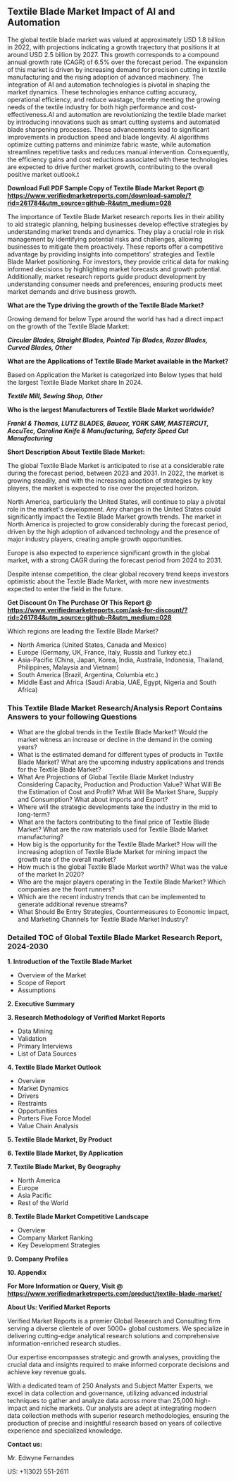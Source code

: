 <h2>Textile Blade Market Impact of AI and Automation</h2>The global textile blade market was valued at approximately USD 1.8 billion in 2022, with projections indicating a growth trajectory that positions it at around USD 2.5 billion by 2027. This growth corresponds to a compound annual growth rate (CAGR) of 6.5% over the forecast period. The expansion of this market is driven by increasing demand for precision cutting in textile manufacturing and the rising adoption of advanced machinery. The integration of AI and automation technologies is pivotal in shaping the market dynamics. These technologies enhance cutting accuracy, operational efficiency, and reduce wastage, thereby meeting the growing needs of the textile industry for both high performance and cost-effectiveness.AI and automation are revolutionizing the textile blade market by introducing innovations such as smart cutting systems and automated blade sharpening processes. These advancements lead to significant improvements in production speed and blade longevity. AI algorithms optimize cutting patterns and minimize fabric waste, while automation streamlines repetitive tasks and reduces manual intervention. Consequently, the efficiency gains and cost reductions associated with these technologies are expected to drive further market growth, contributing to the overall positive market outlook.t</p><p id="" class=""><strong>Download Full PDF Sample Copy of Textile Blade Market Report @ <a href="https://www.verifiedmarketreports.com/download-sample/?rid=261784&utm_source=github-R&utm_medium=028" target="_blank">https://www.verifiedmarketreports.com/download-sample/?rid=261784&utm_source=github-R&utm_medium=028</a></strong></p><p>The importance of&nbsp;Textile Blade Market research reports lies in their ability to aid strategic planning, helping businesses develop effective strategies by understanding market trends and dynamics. They play a crucial role in risk management by identifying potential risks and challenges, allowing businesses to mitigate them proactively. These reports offer a competitive advantage by providing insights into competitors' strategies and Textile Blade Market positioning. For investors, they provide critical data for making informed decisions by highlighting market forecasts and growth potential. Additionally, market research reports guide product development by understanding consumer needs and preferences, ensuring products meet market demands and drive business growth.</p><p><strong>What are the&nbsp;Type driving the growth of the Textile Blade Market?</strong></p><p id="" class="">Growing demand for below Type around the world has had a direct impact on the growth of the Textile Blade Market:</p><em><strong>Circular Blades, Straight Blades, Pointed Tip Blades, Razor Blades, Curved Blades, Other</strong></em></p><strong>What are the&nbsp;Applications&nbsp;of Textile Blade Market available in the Market?</strong></p><p id="" class="">Based on Application the Market is categorized into Below types that held the largest Textile Blade Market share In 2024.</p><em><strong>Textile Mill, Sewing Shop, Other</strong></em></p><strong>Who is the largest Manufacturers of Textile Blade Market worldwide?</strong></p><p><em><strong>Frankl & Thomas, LUTZ BLADES, Baucor, YORK SAW, MASTERCUT, AccuTec, Carolina Knife & Manufacturing, Safety Speed Cut Manufacturing</strong></em></p><p id="" class=""><strong>Short Description About Textile Blade Market:</strong></p><p>The global Textile Blade Market is anticipated to rise at a considerable rate during the forecast period, between 2023 and 2031. In 2022, the market is growing steadily, and with the increasing adoption of strategies by key players, the market is expected to rise over the projected horizon.</p><p>North America, particularly the United States, will continue to play a pivotal role in the market's development. Any changes in the United States could significantly impact the Textile Blade Market growth trends. The market in North America is projected to grow considerably during the forecast period, driven by the high adoption of advanced technology and the presence of major industry players, creating ample growth opportunities.</p><p>Europe is also expected to experience significant growth in the global market, with a strong CAGR during the forecast period from 2024 to 2031.</p><p>Despite intense competition, the clear global recovery trend keeps investors optimistic about the Textile Blade Market, with more new investments expected to enter the field in the future.</p><p id="" class=""><strong>Get Discount On The Purchase Of This Report @ <a href="https://www.verifiedmarketreports.com/ask-for-discount/?rid=261784&utm_source=github-R&utm_medium=028" target="_blank">https://www.verifiedmarketreports.com/ask-for-discount/?rid=261784&utm_source=github-R&utm_medium=028</a></strong></p>Which regions are leading the Textile Blade Market?</p><ul><li>North America (United States, Canada and Mexico)</li><li>Europe (Germany, UK, France, Italy, Russia and Turkey etc.)</li><li>Asia-Pacific (China, Japan, Korea, India, Australia, Indonesia, Thailand, Philippines, Malaysia and Vietnam)</li><li>South America (Brazil, Argentina, Columbia etc.)</li><li>Middle East and Africa (Saudi Arabia, UAE, Egypt, Nigeria and South Africa)</li></ul><h3 id="" class="">This Textile Blade Market Research/Analysis Report Contains Answers to your following Questions</h3><ul><li>What are the global trends in the Textile Blade Market? Would the market witness an increase or decline in the demand in the coming years?</li><li>What is the estimated demand for different types of products in Textile Blade Market? What are the upcoming industry applications and trends for the Textile Blade Market?</li><li>What Are Projections of Global Textile Blade Market Industry Considering Capacity, Production and Production Value? What Will Be the Estimation of Cost and Profit? What Will Be Market Share, Supply and Consumption? What about imports and Export?</li><li>Where will the strategic developments take the industry in the mid to long-term?</li><li>What are the factors contributing to the final price of Textile Blade Market? What are the raw materials used for Textile Blade Market manufacturing?</li><li>How big is the opportunity for the Textile Blade Market? How will the increasing adoption of Textile Blade Market for mining impact the growth rate of the overall market?</li><li>How much is the global Textile Blade Market worth? What was the value of the market In 2020?</li><li>Who are the major players operating in the Textile Blade Market? Which companies are the front runners?</li><li>Which are the recent industry trends that can be implemented to generate additional revenue streams?</li><li>What Should Be Entry Strategies, Countermeasures to Economic Impact, and Marketing Channels for Textile Blade Market Industry?</li></ul><h3 id="" class="">Detailed TOC of Global Textile Blade Market Research Report, 2024-2030</h3><p id="" class=""><strong>1. Introduction of the Textile Blade Market</strong></p><ul><li>Overview of the Market</li><li>Scope of Report</li><li>Assumptions</li></ul><p id="" class=""><strong>2. Executive Summary</strong></p><p id="" class=""><strong>3. Research Methodology of Verified Market Reports</strong></p><ul><li>Data Mining</li><li>Validation</li><li>Primary Interviews</li><li>List of Data Sources</li></ul><p id="" class=""><strong>4. Textile Blade Market Outlook</strong></p><ul><li>Overview</li><li>Market Dynamics</li><li>Drivers</li><li>Restraints</li><li>Opportunities</li><li>Porters Five Force Model</li><li>Value Chain Analysis</li></ul><p id="" class=""><strong>5. Textile Blade Market, By Product</strong></p><p id="" class=""><strong>6. Textile Blade Market, By Application</strong></p><p id="" class=""><strong>7. Textile Blade Market, By Geography</strong></p><ul><li>North America</li><li>Europe</li><li>Asia Pacific</li><li>Rest of the World</li></ul><p id="" class=""><strong>8. Textile Blade Market Competitive Landscape</strong></p><ul><li>Overview</li><li>Company Market Ranking</li><li>Key Development Strategies</li></ul><p id="" class=""><strong>9. Company Profiles</strong></p><p id="" class=""><strong>10. Appendix</strong></p><p id="" class=""><strong>For More Information or Query, Visit @ <a href="https://www.verifiedmarketreports.com/product/textile-blade-market/" target="_blank">https://www.verifiedmarketreports.com/product/textile-blade-market/</a></strong></p><p id="" class=""><strong>About Us: Verified Market Reports</strong></p><p id="" class="">Verified Market Reports is a premier Global Research and Consulting firm serving a diverse clientele of over 5000+ global customers. We specialize in delivering cutting-edge analytical research solutions and comprehensive information-enriched research studies.</p><p id="" class="">Our expertise encompasses strategic and growth analyses, providing the crucial data and insights required to make informed corporate decisions and achieve key revenue goals.</p><p id="" class="">With a dedicated team of 250 Analysts and Subject Matter Experts, we excel in data collection and governance, utilizing advanced industrial techniques to gather and analyze data across more than 25,000 high-impact and niche markets. Our analysts are adept at integrating modern data collection methods with superior research methodologies, ensuring the production of precise and insightful research based on years of collective experience and specialized knowledge.</p><p id="" class=""><strong>Contact us:</strong></p><p id="" class="">Mr. Edwyne Fernandes</p><p id="" class="">US: +1(302) 551-2611</p>